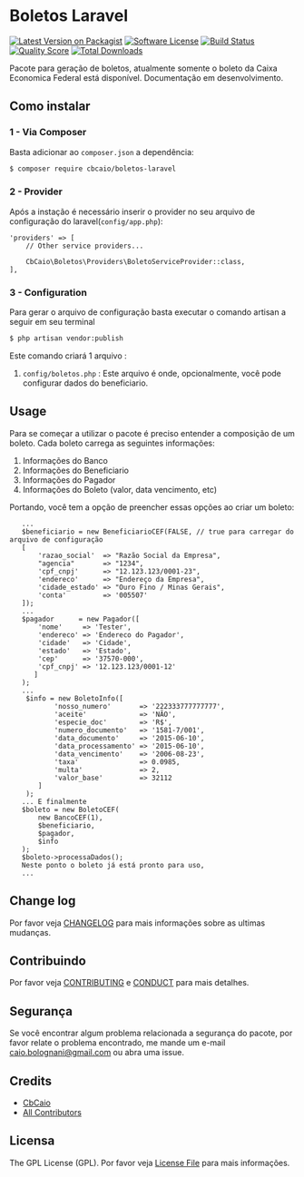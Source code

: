 # Boletos Laravel

[![Latest Version on Packagist][ico-version]][link-packagist]
[![Software License][ico-license]](LICENSE.md)
[![Build Status][ico-travis]][link-travis]
[![Quality Score][ico-code-quality]][link-code-quality]
[![Total Downloads][ico-downloads]][link-downloads]

Pacote para geração de boletos, atualmente somente o boleto da Caixa Economica Federal está disponível. Documentação 
em desenvolvimento.

## Como instalar

### 1 - Via Composer

Basta adicionar ao `composer.json` a dependência:

``` bash
$ composer require cbcaio/boletos-laravel
```

### 2 - Provider

Após a instação é necessário inserir o provider no seu arquivo de configuração do laravel(`config/app.php`):

    'providers' => [
        // Other service providers...

        CbCaio\Boletos\Providers\BoletoServiceProvider::class,
    ],
    
### 3 - Configuration

Para gerar o arquivo de configuração basta executar o comando artisan a seguir em seu terminal 

``` bash
$ php artisan vendor:publish
```
    
Este comando criará 1 arquivo :
 
 1. `config/boletos.php` : Este arquivo é onde, opcionalmente, você pode configurar dados do beneficiario.

## Usage

Para se começar a utilizar o pacote é preciso entender a composição de um boleto. Cada boleto carrega as seguintes 
informações:

  1. Informações do Banco
  2. Informações do Beneficiario
  3. Informações do Pagador
  4. Informações do Boleto (valor, data vencimento, etc)
  
  Portando, você tem a opção de preencher essas opções ao criar um boleto:
  
  ```
     ...
     $beneficiario = new BeneficiarioCEF(FALSE, // true para carregar do arquivo de configuração
     [
         'razao_social'  => "Razão Social da Empresa",
         "agencia"       => "1234",
         'cpf_cnpj'      => "12.123.123/0001-23",
         'endereco'      => "Endereço da Empresa",
         'cidade_estado' => "Ouro Fino / Minas Gerais",
         'conta'         => '005507'
     ]);
     ...
     $pagador      = new Pagador([
         'nome'     => 'Tester',
         'endereco' => 'Endereco do Pagador',
         'cidade'   => 'Cidade',
         'estado'   => 'Estado',
         'cep'      => '37570-000',
         'cpf_cnpj' => '12.123.123/0001-12'
        ]
     );
     ...
      $info = new BoletoInfo([
             'nosso_numero'       => '222333777777777',
             'aceite'             => 'NÃO',
             'especie_doc'        => 'R$',
             'numero_documento'   => '1581-7/001',
             'data_documento'     => '2015-06-10',
             'data_processamento' => '2015-06-10',
             'data_vencimento'    => '2006-08-23',
             'taxa'               => 0.0985,
             'multa'              => 2,
             'valor_base'         => 32112
         ]
      );
     ... E finalmente
     $boleto = new BoletoCEF(
         new BancoCEF(1),
         $beneficiario,
         $pagador,
         $info
     );
     $boleto->processaDados();
     Neste ponto o boleto já está pronto para uso,
     ...
  ```

## Change log

Por favor veja [CHANGELOG](CHANGELOG.md) para mais informações sobre as ultimas mudanças.

## Contribuindo

Por favor veja [CONTRIBUTING](CONTRIBUTING.md) e [CONDUCT](CONDUCT.md) para mais detalhes.

## Segurança

Se você encontrar algum problema relacionada a segurança do pacote, por favor relate o problema encontrado, me 
mande um e-mail caio.bolognani@gmail.com ou abra uma issue.

## Credits

- [CbCaio][link-author]
- [All Contributors][link-contributors]

## Licensa

The GPL License (GPL). Por favor veja [License File](LICENSE.md) para mais informações.

[ico-version]: https://img.shields.io/packagist/v/CbCaio/Boletos-Laravel.svg?style=flat-square
[ico-license]: https://img.shields.io/badge/license-GPL-brightgreen.svg?style=flat-square
[ico-travis]: https://img.shields.io/travis/CbCaio/Boletos-Laravel/master.svg?style=flat-square
[ico-code-quality]: https://img.shields.io/scrutinizer/g/CbCaio/Boletos-Laravel.svg?style=flat-square
[ico-downloads]: https://img.shields.io/packagist/dt/CbCaio/Boletos-Laravel.svg?style=flat-square

[link-packagist]: https://packagist.org/packages/CbCaio/Boletos-Laravel
[link-travis]: https://travis-ci.org/CbCaio/Boletos-Laravel
[link-code-quality]: https://scrutinizer-ci.com/g/CbCaio/Boletos-Laravel
[link-downloads]: https://packagist.org/packages/CbCaio/Boletos-Laravel
[link-author]: https://github.com/CbCaio
[link-contributors]: ../../contributors
